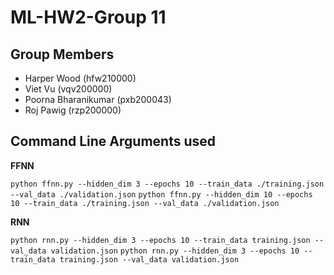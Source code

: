 # ML-HW2-Group 11

## Group Members
- Harper Wood (hfw210000)
- Viet Vu (vqv200000)
- Poorna Bharanikumar (pxb200043)
- Roj Pawig (rzp200000)

## Command Line Arguments used
**FFNN**

``python ffnn.py --hidden_dim 3 --epochs 10 --train_data ./training.json --val_data ./validation.json``
``python ffnn.py --hidden_dim 10 --epochs 10 --train_data ./training.json --val_data ./validation.json``

**RNN**

``python rnn.py --hidden_dim 3 --epochs 10 --train_data training.json --val_data validation.json``
``python rnn.py --hidden_dim 3 --epochs 10 --train_data training.json --val_data validation.json``
